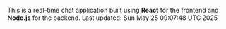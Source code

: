 This is a real-time chat application built using **React** for the frontend and **Node.js** for the backend.
Last updated: Sun May 25 09:07:48 UTC 2025
